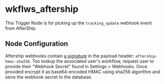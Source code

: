 # wkflws_aftership
This Trigger Node is for picking up the `tracking_update` webhook event from AfterShip.

## Node Configuration
Aftership webhooks contain [a signature](https://www.aftership.com/docs/aftership/webhook/webhook-signature) in the payload header: `aftership-hmac-sha256`. Too lookup the associated user's workflow, request user to provide their "Webhook Secret" found in Settings > Webhooks. Once provided encrypt it as base64-encoded HMAC using sha256 algorithm and store the webhook secret to the database.
